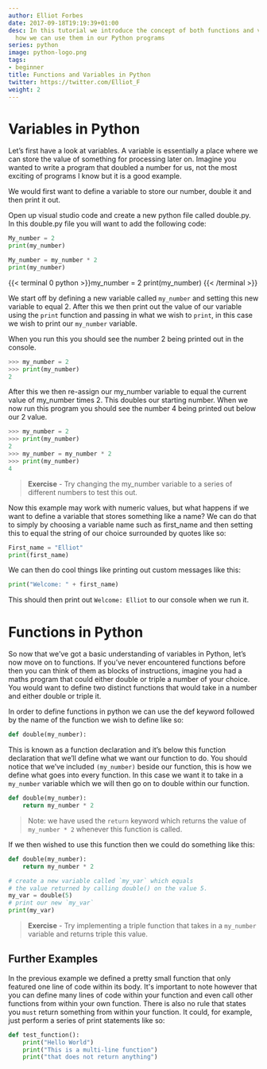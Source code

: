 ```yaml
---
author: Elliot Forbes
date: 2017-09-18T19:19:39+01:00
desc: In this tutorial we introduce the concept of both functions and variables and
  how we can use them in our Python programs
series: python
image: python-logo.png
tags:
- beginner
title: Functions and Variables in Python
twitter: https://twitter.com/Elliot_F
weight: 2
---
```


# Variables in Python

Let’s first have a look at variables. A variable is essentially a place where we can store the value of something for processing later on. Imagine you wanted to write a program that doubled a number for us, not the most exciting of programs I know but it is a good example. 

We would first want to define a variable to store our number, double it and then print it out.

Open up visual studio code and create a new python file called double.py. In this double.py file you will want to add the following code:

```py
My_number = 2
print(my_number)

My_number = my_number * 2
print(my_number)
```

{{< terminal 0 python >}}my_number = 2
print(my_number)
{{< /terminal >}}


We start off by defining a new variable called `my_number` and setting this new variable to equal 2. After this we then print out the value of our variable using the `print` function and passing in what we wish to `print`, in this case we wish to print our `my_number` variable. 

When you run this you should see the number 2 being printed out in the console.

```py
>>> my_number = 2
>>> print(my_number)
2
```


After this we then re-assign our my_number variable to equal the current value of my_number times 2. This doubles our starting number. When we now run this program you should see the number 4 being printed out below our 2 value. 

```py
>>> my_number = 2
>>> print(my_number)
2
>>> my_number = my_number * 2
>>> print(my_number)
4
```

> **Exercise** - Try changing the my_number variable to a series of different numbers to test this out. 

Now this example may work with numeric values, but what happens if we want to define a variable that stores something like a name? We can do that to simply by choosing a variable name such as first_name and then setting this to equal the string of our choice surrounded by quotes like so:

```py
First_name = "Elliot"
print(first_name)
```

We can then do cool things like printing out custom messages like this:

```py
print("Welcome: " + first_name) 
```

This should then print out `Welcome: Elliot` to our console when we run it. 

# Functions in Python

So now that we’ve got a basic understanding of variables in Python, let’s now move on to functions. If you’ve never encountered functions before then you can think of them as blocks of instructions, imagine you had a maths program that could either double or triple a number of your choice. You would want to define two distinct functions that would take in a number and either double or triple it. 

In order to define functions in python we can use the def keyword followed by the name of the function we wish to define like so:

```py
def double(my_number):
```

This is known as a function declaration and it’s below this function declaration that we’ll define what we want our function to do. You should notice that we’ve included `(my_number)` beside our function, this is how we define what goes into every function. In this case we want it to take in a `my_number` variable which we will then go on to double within our function.

```py
def double(my_number):
    return my_number * 2
```

> Note: we have used the `return` keyword which returns the value of `my_number * 2` whenever this function is called.

If we then wished to use this function then we could do something like this:

```py
def double(my_number):
    return my_number * 2

# create a new variable called `my_var` which equals
# the value returned by calling double() on the value 5.
my_var = double(5)
# print our new `my_var`
print(my_var)
```

> **Exercise** - Try implementing a triple function that takes in a `my_number` variable and returns triple this value.

## Further Examples

In the previous example we defined a pretty small function that only featured one line of code within its body. It's important to note however that you can define many lines of code within your function and even call other functions from within your own function. There is also no rule that states you `must` return something from within your function. It could, for example, just perform a series of print statements like so:

```py
def test_function():
    print("Hello World")
    print("This is a multi-line function")
    print("that does not return anything")
```
